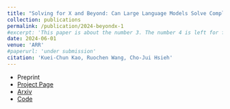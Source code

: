 ```yaml
---
title: "Solving for X and Beyond: Can Large Language Models Solve Complex Math Problems with More-Than-Two Unknowns?"
collection: publications
permalink: /publication/2024-beyondx-1
#excerpt: 'This paper is about the number 3. The number 4 is left for future work.'
date: 2024-06-01
venue: 'ARR'
#paperurl: 'under submission'
citation: 'Kuei-Chun Kao, Ruochen Wang, Cho-Jui Hsieh'
---
```


- Preprint
- [Project Page](https://johnsonkao0213.github.io/Formulate_and_Solve/)
- [Arxiv](https://arxiv.org/pdf/2407.05134)
- [Code](https://github.com/johnsonkao0213/Formulate_and_Solve)
